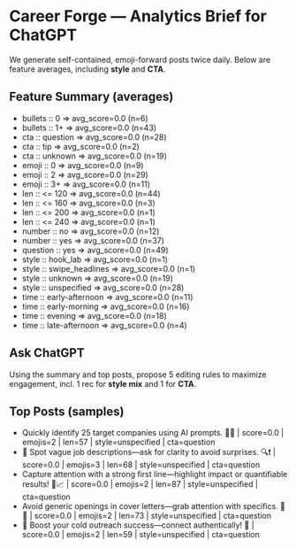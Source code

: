 # Career Forge — Analytics Brief for ChatGPT

We generate self-contained, emoji-forward posts twice daily. Below are feature averages, including **style** and **CTA**.

## Feature Summary (averages)

- bullets :: 0 => avg_score=0.0 (n=6)
- bullets :: 1+ => avg_score=0.0 (n=43)
- cta :: question => avg_score=0.0 (n=28)
- cta :: tip => avg_score=0.0 (n=2)
- cta :: unknown => avg_score=0.0 (n=19)
- emoji :: 0 => avg_score=0.0 (n=9)
- emoji :: 2 => avg_score=0.0 (n=29)
- emoji :: 3+ => avg_score=0.0 (n=11)
- len :: <= 120 => avg_score=0.0 (n=44)
- len :: <= 160 => avg_score=0.0 (n=3)
- len :: <= 200 => avg_score=0.0 (n=1)
- len :: <= 240 => avg_score=0.0 (n=1)
- number :: no => avg_score=0.0 (n=12)
- number :: yes => avg_score=0.0 (n=37)
- question :: yes => avg_score=0.0 (n=49)
- style :: hook_lab => avg_score=0.0 (n=1)
- style :: swipe_headlines => avg_score=0.0 (n=1)
- style :: unknown => avg_score=0.0 (n=19)
- style :: unspecified => avg_score=0.0 (n=28)
- time :: early-afternoon => avg_score=0.0 (n=11)
- time :: early-morning => avg_score=0.0 (n=16)
- time :: evening => avg_score=0.0 (n=18)
- time :: late-afternoon => avg_score=0.0 (n=4)

## Ask ChatGPT

Using the summary and top posts, propose 5 editing rules to maximize engagement, incl. 1 rec for **style mix** and 1 for **CTA**.

## Top Posts (samples)

- Quickly identify 25 target companies using AI prompts. 🚀🤖  | score=0.0 | emojis=2 | len=57 | style=unspecified | cta=question
- 🧠 Spot vague job descriptions—ask for clarity to avoid surprises. 🔍❗  | score=0.0 | emojis=3 | len=68 | style=unspecified | cta=question
- Capture attention with a strong first line—highlight impact or quantifiable results! 💼📈  | score=0.0 | emojis=2 | len=87 | style=unspecified | cta=question
- Avoid generic openings in cover letters—grab attention with specifics. 🎯📄  | score=0.0 | emojis=2 | len=73 | style=unspecified | cta=question
- 💼 Boost your cold outreach success—connect authentically! 🚀  | score=0.0 | emojis=2 | len=59 | style=unspecified | cta=question
